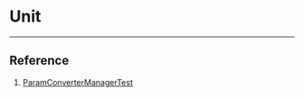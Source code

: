 # Unit
---

## Reference
1. [ParamConverterManagerTest](https://github.com/drupal/drupal/blob/8.5.x/core/tests/Drupal/Tests/Core/ParamConverter/ParamConverterManagerTest.php)